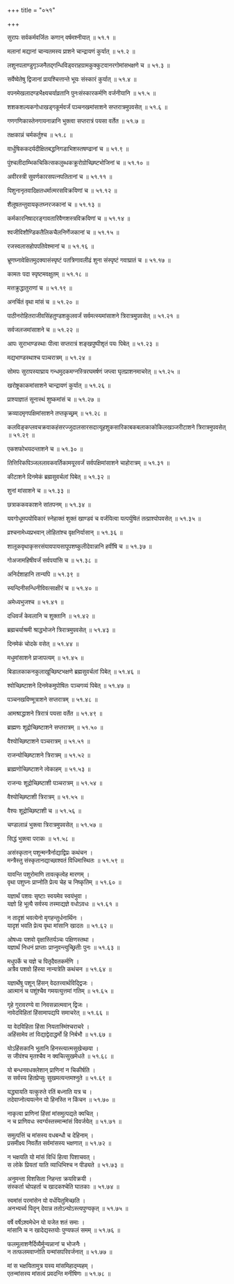 +++
title = "०५१"

+++

सुरापः सर्वकर्मवर्जितः कणान् वर्षमश्नीयात् ॥ ५१.१ ॥

मलानां मद्यानां चान्यतमस्य प्राशने चान्द्रायणं कुर्यात् ॥ ५१.२ ॥

लशुनपलाण्डुगृञ्जनैतद्गन्धिविड्वराहग्रामकुक्कुटवानरगोमांसभक्षणे च ॥ ५१.३ ॥

सर्वेष्वेतेषु द्विजानां प्रायश्चित्तान्ते भूयः संस्कारं कुर्यात् ॥ ५१.४ ॥

वपनमेखलादण्डभैक्ष्यचर्याव्रतानि पुनःसंस्कारकर्मणि वर्जनीयानि ॥ ५१.५ ॥

शशकशल्यकगोधाखड्गकूर्मवर्जं पञ्चनखमांसाशने सप्तरात्रमुपवसेत् ॥ ५१.६ ॥

गणगणिकास्तेनगायनान्नानि भुक्त्वा सप्तरात्रं पयसा वर्तेत ॥ ५१.७ ॥

तक्षकान्नं चर्मकर्तुश्च ॥ ५१.८ ॥

वार्धुषिककदर्यदीक्षितबद्धनिगडाभिशस्तषण्ढानां च ॥ ५१.९ ॥

पुंश्चलीदाम्भिकचिकित्सकलुब्धकक्रूरोग्रोच्छिष्टभोजिनां च ॥ ५१.१० ॥

अवीरस्त्री सुवर्णकारसपत्नपतितानां च ॥ ५१.११ ॥

पिशुनानृतवादिक्षतधर्मात्मरसविक्रयिणां च ॥ ५१.१२ ॥

शैलूषतन्तुवायकृतघ्नरजकानां च ॥ ५१.१३ ॥

कर्मकारनिषादरङ्गावतारिवैणशस्त्रविक्रयिणां च ॥ ५१.१४ ॥

श्वजीविशौण्डिकतैलिकचैलनिर्णेजकानां च ॥ ५१.१५ ॥

रजस्वलासहोपपतिवेश्मानां च ॥ ५१.१६ ॥

भ्रूणघ्नावेक्षितमुदक्यासंस्पृष्टं पतत्रिणावलीढं शुना संस्पृष्टं गवाघ्रातं च ॥ ५१.१७ ॥

कामतः पदा स्पृष्टमवक्षुतम् ॥ ५१.१८ ॥

मत्तक्रुद्धातुराणां च ॥ ५१.१९ ॥

अनर्चितं वृथा मांसं च ॥ ५१.२० ॥

पाठीनरोहितराजीवसिंहतुण्डशकुलवर्जं सर्वमत्स्यमांसाशने त्रिरात्रमुपवसेत् ॥ ५१.२१ ॥

सर्वजलजमांसाशने च ॥ ५१.२२ ॥

आपः सुराभाण्डस्थाः पीत्वा सप्तरात्रं शङ्खपुष्पीशृतं पयः पिबेत् ॥ ५१.२३ ॥

मद्यभाण्डस्थाश्च पञ्चरात्रम् ॥ ५१.२४ ॥

सोमपः सुरापस्याघ्राय गन्धमुदकमग्नस्त्रिरघमर्षणं जप्त्वा घृतप्राशनमाचरेत् ॥ ५१.२५ ॥

खरोष्ट्रकाकमांसाशने चान्द्रायणं कुर्यात् ॥ ५१.२६ ॥

प्राश्याज्ञातं सूनास्थं शुष्कमांसं च ॥ ५१.२७ ॥

क्रव्यादमृगपक्षिमांसाशने तप्तकृच्छ्रम् ॥ ५१.२८ ॥

कलविङ्कप्लवचक्रवाकहंसरज्जुदालसारसदात्यूहशुकसारिकाबकबलाकाकोकिलखञ्जरीटाशने त्रिरात्रमुपवसेत् ॥ ५१.२९ ॥

एकशफोभयदन्ताशने च ॥ ५१.३० ॥

तित्तिरिकपिञ्जललावकवर्तिकामयूरवर्जं सर्वपक्षिमांसाशने चाहोरात्रम् ॥ ५१.३१ ॥

कीटाशने दिनमेकं ब्रह्मसुवर्चलां पिबेत् ॥ ५१.३२ ॥

शुनां मांसाशने च ॥ ५१.३३ ॥

छत्राककवकाशने सांतपनम् ॥ ५१.३४ ॥

यवगोधूमपयोविकारं स्नेहाक्तं शुक्तं खाण्डवं च वर्जयित्वा यत्पर्युषितं तत्प्राश्योपवसेत् ॥ ५१.३५ ॥

व्रश्चनामेध्यप्रभवान् लोहितांश्च वृक्षनिर्यासान् ॥ ५१.३६ ॥

शालूकवृथाकृसरसंयावपायसापूपशष्कुलीदेवान्नानि हवींषि च ॥ ५१.३७ ॥

गोअजामहिषीवर्जं सर्वपयांसि च ॥ ५१.३८ ॥

अनिर्दशाहानि तान्यपि ॥ ५१.३९ ॥

स्यन्दिनीसन्धिनीविवत्साक्षीरं च ॥ ५१.४० ॥

अमेध्यभुजश्च ॥ ५१.४१ ॥

दधिवर्जं केवलानि च शुक्तानि ॥ ५१.४२ ॥

ब्रह्मचर्याश्रमी श्राद्धभोजने त्रिरात्रमुपवसेत् ॥ ५१.४३ ॥

दिनमेकं चोदके वसेत् ॥ ५१.४४ ॥

मधुमांसाशने प्राजापत्यम् ॥ ५१.४५ ॥

बिडालकाकनकुलाखूच्छिष्टभक्षणे ब्रह्मसुवर्चलां पिबेत् ॥ ५१.४६ ॥

श्वोच्छिष्टाशने दिनमेकमुपोषितः पञ्चगव्यं पिबेत् ॥ ५१.४७ ॥

पञ्चनखविण्मूत्राशने सप्तरात्रम् ॥ ५१.४८ ॥

आमश्राद्धाशने त्रिरात्रं पयसा वर्तेत ॥ ५१.४९ ॥

ब्राह्मणः शूद्रोच्छिष्टाशने सप्तरात्रम् ॥ ५१.५० ॥

वैश्योच्छिष्टाशने पञ्चरात्रम् ॥ ५१.५१ ॥

राजन्योच्छिष्टाशने त्रिरात्रम् ॥ ५१.५२ ॥

ब्राह्मणोच्छिष्टाशने त्वेकाहम् ॥ ५१.५३ ॥

राजन्यः शूद्रोच्छिष्टाशी पञ्चरात्रम् ॥ ५१.५४ ॥

वैश्योच्छिष्टाशी त्रिरात्रम् ॥ ५१.५५ ॥

वैश्यः शूद्रोच्छिष्टाशी च ॥ ५१.५६ ॥

चण्डालान्नं भुक्त्वा त्रिरात्रमुपवसेत् ॥ ५१.५७ ॥

सिद्धं भुक्त्वा पराकः ॥ ५१.५८ ॥

असंस्कृतान् पशून्मन्त्रैर्नाद्याद्विप्रः कथंचन  ।  
मन्त्रैस्तु संस्कृतानद्याच्छाश्वतं विधिमास्थितः  ॥ ५१.५९ ॥

यावन्ति पशुरोमाणि तावत्कृत्वेह मारणम्  ।  
वृथा पशुघ्नः प्राप्नोति प्रेत्य चेह च निष्कृतिम्  ॥ ५१.६० ॥

यज्ञार्थं पशवः सृष्टाः स्वयमेव स्वयंभुवा  ।  
यज्ञो हि भूत्यै सर्वस्य तस्माद्यज्ञे वधोऽवधः  ॥ ५१.६१ ॥

न तादृशं भवत्येनो मृगहन्तुर्धनार्थिनः  ।  
यादृशं भवति प्रेत्य वृथा मांसानि खादतः  ॥ ५१.६२ ॥

ओषध्यः पशवो वृक्षास्तिर्यञ्चः पक्षिणस्तथा  ।  
यज्ञार्थं निधनं प्राप्ताः प्राप्नुवन्त्युच्छ्रितीः पुनः  ॥ ५१.६३ ॥

मधुपर्के च यज्ञे च पितृदैवतकर्मणि  ।  
अत्रैव पशवो हिंस्या नान्यत्रेति कथंचन  ॥ ५१.६४ ॥

यज्ञार्थेषु पशून् हिंसन् वेदतत्त्वार्थविद्द्विजः  ।  
आत्मानं च पशूंश्चैव गमयत्युत्तमां गतिम्  ॥ ५१.६५ ॥

गृहे गुरावरण्ये वा निवसन्नात्मवान् द्विजः  ।  
नावेदविहितां हिंसामापद्यपि समाचरेत् ॥ ५१.६६ ॥

या वेदविहिता हिंसा नियतास्मिंश्चराचरे  ।  
अहिंसामेव तां विद्याद्वेदाद्धर्मो हि निर्बभौ  ॥ ५१.६७ ॥

योऽहिंसकानि भूतानि हिनस्त्यात्मसुखेच्छया  ।  
स जीवंश्च मृतश्चैव न क्वचित्सुखमेधते  ॥ ५१.६८ ॥

यो बन्धनवधक्लेशान् प्राणिनां न चिकीर्षति  ।  
स सर्वस्य हितप्रेप्सुः सुखमत्यन्तमश्नुते  ॥ ५१.६९ ॥

यद्ध्यायति यत्कुरुते रतिं बध्नाति यत्र च  ।  
तदेवाप्नोत्ययत्नेन यो हिनस्ति न किंचन  ॥ ५१.७० ॥

नाकृत्वा प्राणिनां हिंसां मांसमुत्पद्यते क्वचित् ।  
न च प्राणिवधः स्वर्ग्यस्तस्मान्मांसं विवर्जयेत् ॥ ५१.७१ ॥

समुत्पत्तिं च मांसस्य वधबन्धौ च देहिनाम्  ।  
प्रसमीक्ष्य निवर्तेत सर्वमांसस्य भक्षणात् ॥ ५१.७२ ॥

न भक्षयति यो मांसं विधिं हित्वा पिशाचवत् ।  
स लोके प्रियतां याति व्याधिभिश्च न पीड्यते  ॥ ५१.७३ ॥

अनुमन्ता विशसिता निहन्ता क्रयविक्रयी  ।  
संस्कर्ता चोपहर्ता च खादकश्चेति घातकाः  ॥ ५१.७४ ॥

स्वमांसं परमांसेन यो वर्धयितुमिच्छति  ।  
अनभ्यर्च्य पितॄन् देवान्न ततोऽन्योऽस्त्यपुण्यकृत् ॥ ५१.७५ ॥

वर्षे वर्षेऽश्वमेधेन यो यजेत शतं समाः  ।  
मांसानि च न खादेद्यस्तयोः पुण्यफलं समम्  ॥ ५१.७६ ॥

फलमूलाशनैर्दिव्यैर्मुन्यन्नानां च भोजनैः  ।  
न तत्फलमवाप्नोति यन्मांसपरिवर्जनात् ॥ ५१.७७ ॥

मां स भक्षयितामुत्र यस्य मांसमिहाद्म्यहम्  ।  
एतन्मांसस्य मांसत्वं प्रवदन्ति मनीषिणः  ॥ ५१.७८ ॥


